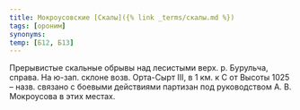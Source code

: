 ```yaml
---
title: Мокроусовские [Скалы]({% link _terms/скалы.md %})
tags: [ороним]
synonyms:
temp: [Б12, Б13]
---
```


Прерывистые скальные обрывы над лесистыми верх. р. Бурульча, справа. На ю-зап.
склоне возв. Орта-Сырт III, в 1 км. к С от Высоты 1025 – назв. связано с боевыми
действиями партизан под руководством А. В. Мокроусова в этих местах.
